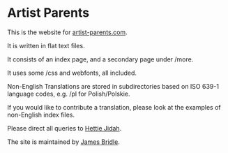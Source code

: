 # Artist Parents

This is the website for [artist-parents.com](https://artist-parents.com/).

It is written in flat text files.

It consists of an index page, and a secondary page under /more.

It uses some /css and webfonts, all included.

Non-English Translations are stored in subdirectories based on ISO 639-1 language codes, e.g. /pl for Polish/Polskie.

If you would like to contribute a translation, please look at the examples of non-English index files.

Please direct all queries to [Hettie Jidah](https://www.hettiejudah.co.uk).

The site is maintained by [James Bridle](https://jamesbridle.com/).
